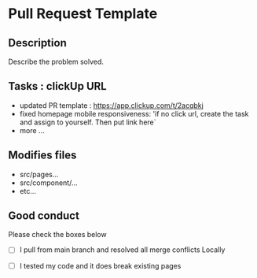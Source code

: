 # Pull Request Template

## Description

 Describe the problem solved. 

## Tasks : clickUp URL
   - updated PR template : https://app.clickup.com/t/2acqbkj
   - fixed homepage mobile responsiveness: 'if no click url, create the task and
                                              assign to yourself. Then put link here`
   - more ...
## Modifies files
   - src/pages...
   - src/component/...
   - etc...
## Good conduct
  Please check the boxes below 
- [ ]  I pull from  main branch and resolved all merge conflicts Locally
- [ ]  I tested my code and it does break existing pages

